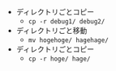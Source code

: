 - ディレクトリごとコピー
  - `cp -r debug1/ debug2/`
- ディレクトリごと移動
  - `mv hogehoge/ hagehage/`
- ディレクトリごとコピー
  - `cp -r hoge/ hage/`